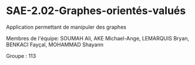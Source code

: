 # SAE-2.02-Graphes-orientés-valués
Application permettant de manipuler des graphes  


Membres de l'équipe: SOUMAH Ali, AKE Michael-Ange, LEMARQUIS Bryan, BENKACI Fayçal, MOHAMMAD Shayann


Groupe : 113
